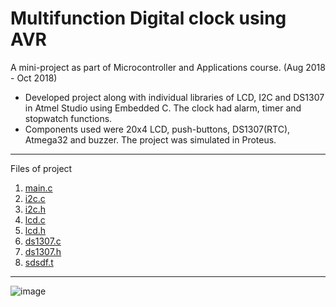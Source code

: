 # Multifunction Digital clock using AVR
A mini-project as part of Microcontroller and Applications course. (Aug 2018 - Oct 2018)
 - Developed project along with individual libraries of LCD, I2C and DS1307 in Atmel Studio using Embedded C. The clock had alarm, timer and stopwatch functions.
 - Components used were 20x4 LCD, push-buttons, DS1307(RTC), Atmega32 and buzzer. The project was simulated in Proteus.

---
Files of project
 
 1. [main.c](PROJ/PROJ.c)
 2. [i2c.c](PROJ/i2c.c)
 3. [i2c.h](PROJ/i2c.h)
 4. [lcd.c](PROJ/lcd.c)
 5. [lcd.h](PROJ/lcd.h)
 6. [ds1307.c](PROJ/ds1307.c)
 7. [ds1307.h](PROJ/ds1307.h)
 8. [sdsdf.t](PROJ/de.c)
 
---
![image](https://user-images.githubusercontent.com/40416883/197306756-cce223ca-9bd4-4c35-a7fa-72039dea60e0.png)
